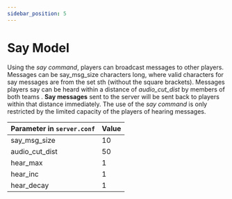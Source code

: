 ```yaml
---
sidebar_position: 5
---
```


# Say Model

Using the *say command*, players can broadcast messages to other players. Messages can be say_msg_size characters long, where valid characters for say messages are from the set sth (without the square brackets). Messages players say can be heard within a distance of *audio_cut_dist* by members of both teams . **Say messages** sent to the server will be sent back to players within that distance immediately. The use of the *say command* is only restricted by the limited capacity of the players of hearing messages.

| Parameter in `server.conf`           | Value     |
|---------------------------------------|-----------|
| say_msg_size                         | 10        |
| audio_cut_dist                       | 50        |
| hear_max                             | 1         |
| hear_inc                             | 1         |
| hear_decay                           | 1         |
